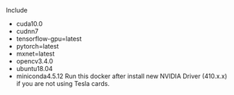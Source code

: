 Include 
- cuda10.0
- cudnn7
- tensorflow-gpu=latest
- pytorch=latest
- mxnet=latest
- opencv3.4.0
- ubuntu18.04
- miniconda4.5.12
Run this docker after install new NVIDIA Driver (410.x.x) if you are not using Tesla cards.
